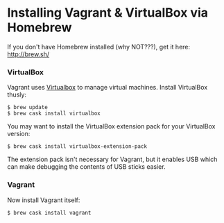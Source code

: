 # Installing Vagrant & VirtualBox via Homebrew

If you don't have Homebrew installed (why NOT???), get it here: http://brew.sh/

### VirtualBox

Vagrant uses [Virtualbox](https://www.virtualbox.org/) to manage virtual machines.  Install VirtualBox thusly:

	$ brew update
    $ brew cask install virtualbox

You may want to install the VirtualBox extension pack for your VirtualBox version:

    $ brew cask install virtualbox-extension-pack

The extension pack isn't necessary for Vagrant, but it enables USB which can make debugging the contents of USB sticks easier.

### Vagrant

Now install Vagrant itself:

    $ brew cask install vagrant
